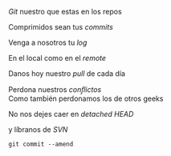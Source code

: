 ﻿<p><em>Git</em> nuestro que estas en los repos<br /> 

Comprimidos sean tus <em>commits</em><br /> 

Venga a nosotros tu <em>log</em><br /> 

En el local como en el <em>remote</em><br /> 

Danos hoy nuestro <em>pull</em> de cada día<br /> 

Perdona nuestros <em>conﬂictos</em><br /> Como también perdonamos los de otros geeks<br /> 

No nos dejes caer en <em>detached HEAD</em><br /> 

y líbranos de <em>SVN</em><br /> 

<code>git commit --amend</code></p>